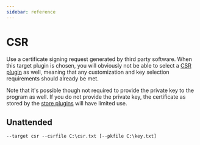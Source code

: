 ```yaml
---
sidebar: reference
---
```


# CSR
Use a certificate signing request generated by third party software. 
When this target plugin is chosen, you will obviously not be able to select 
a [CSR plugin](/win-acme/reference/plugins/csr/) as well, meaning that any
customization and key selection requirements should already be met.

Note that it's possible though not required to provide the private key to 
the program as well. If you do not provide the private key, the certificate
as stored by the [store plugins](/win-acme/reference/plugins/store/) will
have limited use.

## Unattended 
`--target csr --csrfile C:\csr.txt [--pkfile C:\key.txt]`